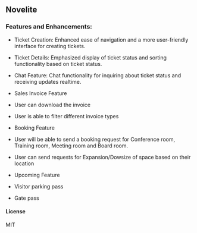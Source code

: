 ## Novelite

### Features and Enhancements:

- Ticket Creation: Enhanced ease of navigation and a more user-friendly interface for creating tickets.
- Ticket Details: Emphasized display of ticket status and sorting functionality based on ticket status.
- Chat Feature: Chat functionality for inquiring about ticket status and receiving updates realtime.

- Sales Invoice Feature 
- User can download the invoice 
- User is able to filter different invoice types

- Booking Feature
- User will be able to send a booking request for Conference room, Training room, Meeting room and Board room.
- User can send requests for Expansion/Dowsize of space based on their location

- Upcoming Feature
- Visitor parking pass
- Gate pass

#### License

MIT